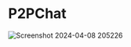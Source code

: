 # P2PChat

![Screenshot 2024-04-08 205226](https://github.com/JianingGeng/P2PChat/assets/113857144/5f4cffc9-29be-4421-a5d3-cf6a5695287f)
